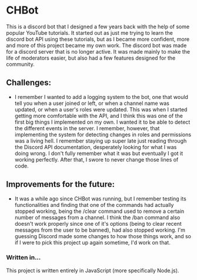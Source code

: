 # CHBot
This is a discord bot that I designed a few years back with the help of some popular YouTube tutorials. It started out as just me trying to learn the discord bot API using these tutorials, but as I became more confident, more and more of this project became my own work.
The discord bot was made for a discord server that is no longer active. It was made mainly to make the life of moderators easier, but also had a few features designed for the community.

## Challenges:
- I remember I wanted to add a logging system to the bot, one that would tell you when a user joined or left, or when a channel name was updated, or when a user's roles were updated. This was when I started getting more comfortable with the API, and I think this was one of the first big things I implemented on my own. I wanted it to be able to detect the different events in the server. I remember, however, that implementing the system for detecting changes in roles and permissions was a living hell. I remember staying up super late just reading through the Discord API documentation, desperately looking for what I was doing wrong. I don't fully remember what it was but eventually I got it working perfectly. After that, I swore to never change those lines of code. 

## Improvements for the future:
- It was a while ago since CHBot was running, but I remember testing its functionalities and finding that one of the commands had actually stopped working, being the /clear command used to remove a certain number of messages from a channel. I think the /ban command also doesn't work properly since one of it's options (being to clear recent messages from the user to be banned), had also stopped working. I'm guessing Discord made some changes to how those things work, and so if I were to pick this project up again sometime, I'd work on that.

### Written in...
This project is written entirely in JavaScript (more specifically Node.js).